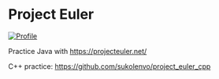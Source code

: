 # Project Euler

[![Profile](https://projecteuler.net/profile/sukolenvo.png?lvl=2)](https://projecteuler.net/profile/sukolenvo.png)

Practice Java with https://projecteuler.net/

C++ practice: https://github.com/sukolenvo/project_euler_cpp
